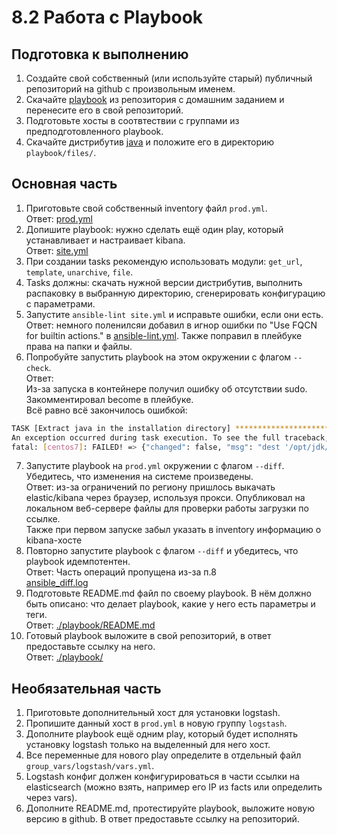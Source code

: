 # 8.2 Работа с Playbook

## Подготовка к выполнению
1. Создайте свой собственный (или используйте старый) публичный репозиторий на github с произвольным именем.
2. Скачайте [playbook](./playbook/) из репозитория с домашним заданием и перенесите его в свой репозиторий.
3. Подготовьте хосты в соотвтествии с группами из предподготовленного playbook. 
4. Скачайте дистрибутив [java](https://www.oracle.com/java/technologies/javase-jdk11-downloads.html) и положите его в директорию `playbook/files/`. 

## Основная часть
1. Приготовьте свой собственный inventory файл `prod.yml`.  
Ответ: [prod.yml](./playbook/inventory/prod.yml)
2. Допишите playbook: нужно сделать ещё один play, который устанавливает и настраивает kibana.  
Ответ: [site.yml](./playbook/site.yml)
3. При создании tasks рекомендую использовать модули: `get_url`, `template`, `unarchive`, `file`.
4. Tasks должны: скачать нужной версии дистрибутив, выполнить распаковку в выбранную директорию, сгенерировать конфигурацию с параметрами.
5. Запустите `ansible-lint site.yml` и исправьте ошибки, если они есть.  
Ответ: немного поленилсяи добавил в игнор ошибки по "Use FQCN for builtin actions." в [ansible-lint.yml](./playbook/.config/ansible-lint.yml). Также поправил в плейбуке права на папки и файлы.
6. Попробуйте запустить playbook на этом окружении с флагом `--check`.  
Ответ:  
Из-за запуска в контейнере получил ошибку об отсутствии sudo. Закомментировал become в плейбуке.  
Всё равно всё закончилось ошибкой:  
```bash
TASK [Extract java in the installation directory] ******************************************************************************************
An exception occurred during task execution. To see the full traceback, use -vvv. The error was: NoneType: None
fatal: [centos7]: FAILED! => {"changed": false, "msg": "dest '/opt/jdk/11.0.15.1' must be an existing dir"}
```
7. Запустите playbook на `prod.yml` окружении с флагом `--diff`. Убедитесь, что изменения на системе произведены.  
Ответ: из-за ограничений по региону пришлось выкачать elastic/kibana через браузер, используя прокси. Опубликовал на локальном веб-сервере файлы для проверки работы загрузки по ссылке.  
Также при первом запуске забыл указать в inventory информацию о kibana-хосте
8. Повторно запустите playbook с флагом `--diff` и убедитесь, что playbook идемпотентен.  
Ответ: Часть операций пропущена из-за п.8  
[ansible_diff.log](./ansible_diff.log)
9. Подготовьте README.md файл по своему playbook. В нём должно быть описано: что делает playbook, какие у него есть параметры и теги.  
Ответ: [./playbook/README.md](./playbook/README.md)
10. Готовый playbook выложите в свой репозиторий, в ответ предоставьте ссылку на него.  
Ответ: [./playbook/](./playbook/)

## Необязательная часть

1. Приготовьте дополнительный хост для установки logstash.
2. Пропишите данный хост в `prod.yml` в новую группу `logstash`.
3. Дополните playbook ещё одним play, который будет исполнять установку logstash только на выделенный для него хост.
4. Все переменные для нового play определите в отдельный файл `group_vars/logstash/vars.yml`.
5. Logstash конфиг должен конфигурироваться в части ссылки на elasticsearch (можно взять, например его IP из facts или определить через vars).
6. Дополните README.md, протестируйте playbook, выложите новую версию в github. В ответ предоставьте ссылку на репозиторий.
